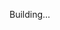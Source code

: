 Building...

<!-- 
Fazer função de like
Fazer função de posts most likes
Fazer função de feed
Fazer login com github
Usar swr para consumir posts
Refatorar para tudo em inglês
-->

<!-- npm i -g yarn

npm i = yarn
npm i 'biblioteca' = yarn add 'biblioteca'
npm run dev = yarn dev  -->

